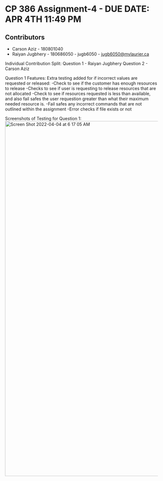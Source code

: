 # CP 386 Assignment-4 - DUE DATE: APR 4TH 11:49 PM 

## Contributors
- Carson Aziz - 180801040
- Raiyan Jugbhery - 180686050 - jugb6050 - jugb6050@mylaurier.ca

Individual Contribution Split:
Question 1 - Raiyan Jugbhery
Question 2 - Carson Aziz

Question 1 Features:
Extra testing added for if incorrect values are requested or released:
  -Check to see if the customer has enough resources to release
    -Checks to see if user is requesting to release resources that are not allocated
  -Check to see if resources requested is less than available, and also fail safes the user requestion greater than what their      maximum needed resource is.
-Fail safes any incorrect commands that are not outlined within the assignment
-Error checks if file exists or not

Screenshots of Testing for Question 1:
<img width="1168" alt="Screen Shot 2022-04-04 at 6 17 05 AM" src="https://user-images.githubusercontent.com/60024880/161523998-33a4b849-acba-463b-b553-f95b72fde6c5.png">
